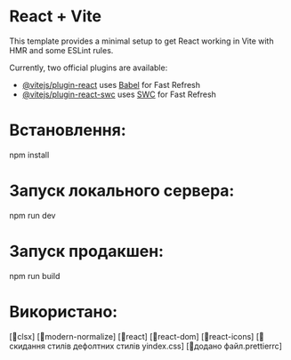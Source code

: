 # React + Vite

This template provides a
minimal setup to get React
working in Vite with HMR and
some ESLint rules.

Currently, two official
plugins are available:

- [@vitejs/plugin-react](https://github.com/vitejs/vite-plugin-react/blob/main/packages/plugin-react/README.md)
  uses
  [Babel](https://babeljs.io/)
  for Fast Refresh
- [@vitejs/plugin-react-swc](https://github.com/vitejs/vite-plugin-react-swc)
  uses [SWC](https://swc.rs/)
  for Fast Refresh

# Встановлення:

npm install

# Запуск локального сервера:

npm run dev

# Запуск продакшен:

npm run build

# Використано:

[🌟clsx] [🌟modern-normalize]
[🌟react] [🌟react-dom]
[🌟react-icons] [🌟скидання
стилів дефолтних стилів
уindex.css] [🌟додано
файл.prettierrc]

